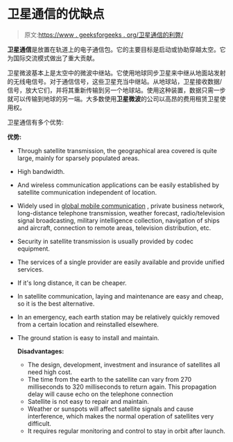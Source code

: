 # 卫星通信的优缺点

> 原文:[https://www . geeksforgeeks . org/卫星通信的利弊/](https://www.geeksforgeeks.org/advantages-and-disadvantages-of-satellite-communication/)

**卫星通信**是放置在轨道上的电子通信包。它的主要目标是启动或协助穿越太空。它为国际交流模式做出了重大贡献。

卫星微波基本上是太空中的微波中继站。它使用地球同步卫星来中继从地面站发射的无线电信号。对于通信信号，这些卫星充当中继站。从地球站，卫星接收数据/信号，放大它们，并将其重新传输到另一个地球站。使用这种装置，数据只需一步就可以传输到地球的另一端。大多数使用**卫星微波**的公司以高昂的费用租赁卫星使用权。

卫星通信有多个优势:

**优势:**

*   Through satellite transmission, the geographical area covered is quite large, mainly for sparsely populated areas.
*   High bandwidth.
*   And wireless communication applications can be easily established by satellite communication independent of location.
*   Widely used in [global mobile communication](https://www.geeksforgeeks.org/global-mobile-satellite-system/) , private business network, long-distance telephone transmission, weather forecast, radio/television signal broadcasting, military intelligence collection, navigation of ships and aircraft, connection to remote areas, television distribution, etc.
*   Security in satellite transmission is usually provided by codec equipment.
*   The services of a single provider are easily available and provide unified services.
*   If it's long distance, it can be cheaper.
*   In satellite communication, laying and maintenance are easy and cheap, so it is the best alternative.
*   In an emergency, each earth station may be relatively quickly removed from a certain location and reinstalled elsewhere.

*   The ground station is easy to install and maintain.

    **Disadvantages:**

    *   The design, development, investment and insurance of satellites all need high cost.
    *   The time from the earth to the satellite can vary from 270 milliseconds to 320 milliseconds to return again. This propagation delay will cause echo on the telephone connection
    *   Satellite is not easy to repair and maintain.
    *   Weather or sunspots will affect satellite signals and cause interference, which makes the normal operation of satellites very difficult.
    *   It requires regular monitoring and control to stay in orbit after launch.